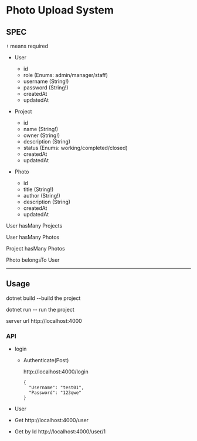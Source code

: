 # Photo Upload System

## SPEC

`!` means required

- User

  - id
  - role (Enums: admin/manager/staff)
  - username (String!)
  - password (String!)
  - createdAt
  - updatedAt

- Project

  - id
  - name (String!)
  - owner (String!)
  - description (String)
  - status (Enums: working/completed/closed)
  - createdAt
  - updatedAt

- Photo

  - id
  - title (String!)
  - author (String!)
  - description (String)
  - createdAt
  - updatedAt

User hasMany Projects

User hasMany Photos

Project hasMany Photos

Photo belongsTo User

---
## Usage

dotnet build --build the project 

dotnet run -- run the project 

server url http://localhost:4000


### API
- login 

  - Authenticate(Post)

    http://localhost:4000/login
    ```
    {
      "Username": "test01",
      "Password": "123qwe"
    }
    ```

- User
 - Get 
   http://localhost:4000/user

 - Get by Id
   http://localhost:4000/user/1